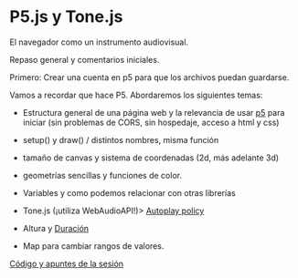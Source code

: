 # P5.js y Tone.js

El navegador como un instrumento audiovisual. 

Repaso general y comentarios iniciales. 

Primero: Crear una cuenta en p5 para que los archivos puedan guardarse. 

Vamos a recordar que hace P5. Abordaremos los siguientes temas: 

- Estructura general de una página web y la relevancia de usar [p5](https://editor.p5js.org/) para iniciar (sin problemas de CORS, sin hospedaje, acceso a html y css)

- setup() y draw() / distintos nombres, misma función 

- tamaño de canvas y sistema de coordenadas (2d, más adelante 3d)

- geometrías sencillas y funciones de color. 

- Variables y como podemos relacionar con otras librerías

- Tone.js (¡utiliza WebAudioAPI!)> [Autoplay policy](https://developer.mozilla.org/en-US/docs/Web/API/Web_Audio_API/Best_practices#autoplay_policy)

- Altura y [Duración](https://github.com/Tonejs/Tone.js/wiki/Time)

- Map para cambiar rangos de valores. 

[Código y apuntes de la sesión](https://editor.p5js.org/emilioocelotl/sketches/8WTSC6qpQ)



